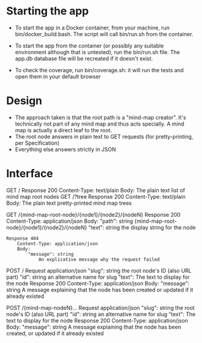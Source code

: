 # Starting the app

* To start the app in a Docker container, from your machine, run bin/docker_build.bash. The script will call bin/run.sh from the container.

* To start the app from the container (or possibly any suitable environment although that is untested), run the bin/run.sh file.
The app.db database file will be recreated if it doesn't exist.

* To check the coverage, run bin/coverage.sh: it will run the tests and open them in your default browser

# Design

* The approach taken is that the root path is a "mind-map creator". It's technically not part of any mind map and thus acts specially. A mind map is actually a direct leaf to the root.
* The root node answers in plain text to GET requests (for pretty-printing, per Specification)
* Everything else answers strictly in JSON

# Interface

GET /
	Response 200
		Content-Type: text/plain
		Body:
			The plain text list of mind map root nodes
GET /?tree
	Response 200
		Content-Type: text/plain
		Body:
			The plain text pretty-printed mind map trees

GET /{mind-map-root-node}/{node1}/{node2}/{nodeN}
	Response 200
		Content-Type: application/json
		Body:
			"path": string
				{mind-map-root-node}/{node1}/{node2}/{nodeN}
			"text": string
				the display string for the node

	Response 404
		Content-Type: application/json
		Body:
			"message": string
				An explicative message why the request failed

POST /
	Request application/json
		"slug": string
			the root node's ID (also URL part)
		"id": string
			an alternative name for slug
		"text": The text to display for the node
	Response 200
		Content-Type: application/json
		Body:
			"message": string
				A message explaining that the node has been created or updated if it already existed

POST /{mind-map-nodeN}...
	Request application/json
		"slug": string
			the root node's ID (also URL part)
		"id": string
			an alternative name for slug
		"text": The text to display for the node
	Response 200
		Content-Type: application/json
		Body:
			"message": string
				A message explaining that the node has been created, or updated if it already existed
